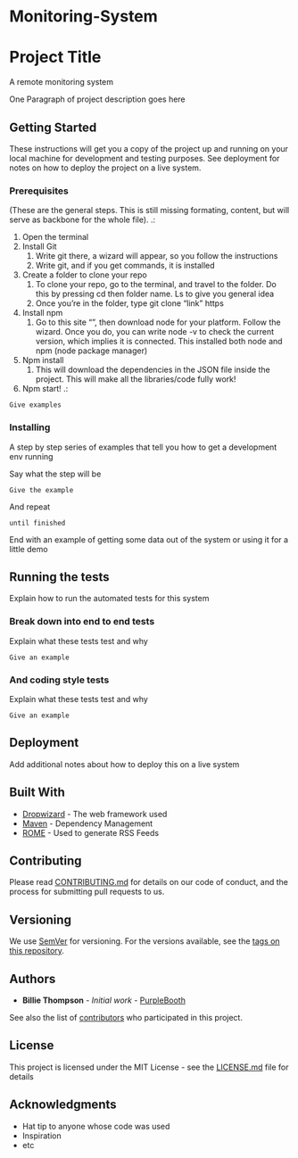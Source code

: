 # Monitoring-System

# Project Title


A remote monitoring system

One Paragraph of project description goes here

## Getting Started

These instructions will get you a copy of the project up and running on your local machine for development and testing purposes. See deployment for notes on how to deploy the project on a live system.

### Prerequisites


(These are the general steps. This is still missing formating, content, but will serve as backbone for the whole file).
.:
1. Open the terminal
2. Install Git
    1. Write git there, a wizard will appear, so you follow the instructions
    2. Write git, and if you get commands, it is installed
3. Create a folder to clone your repo
    1. To clone your repo, go to the terminal, and travel to the folder. Do this by pressing cd then folder name. Ls to give you general idea
    2. Once you’re in the folder, type git clone “link” https
4. Install npm
    1. Go to this site “”, then download node for your platform. Follow the wizard. Once you do, you can write node -v to check the current version, which implies it is connected. This installed both node and npm (node package manager)
5. Npm install
    1. This will download the dependencies in the JSON file inside the project. This will make all the libraries/code fully work!
6. Npm start!
.:

```
Give examples
```

### Installing

A step by step series of examples that tell you how to get a development env running

Say what the step will be

```
Give the example
```

And repeat

```
until finished
```

End with an example of getting some data out of the system or using it for a little demo

## Running the tests

Explain how to run the automated tests for this system

### Break down into end to end tests

Explain what these tests test and why

```
Give an example
```

### And coding style tests

Explain what these tests test and why

```
Give an example
```

## Deployment

Add additional notes about how to deploy this on a live system

## Built With

* [Dropwizard](http://www.dropwizard.io/1.0.2/docs/) - The web framework used
* [Maven](https://maven.apache.org/) - Dependency Management
* [ROME](https://rometools.github.io/rome/) - Used to generate RSS Feeds

## Contributing

Please read [CONTRIBUTING.md](https://gist.github.com/PurpleBooth/b24679402957c63ec426) for details on our code of conduct, and the process for submitting pull requests to us.

## Versioning

We use [SemVer](http://semver.org/) for versioning. For the versions available, see the [tags on this repository](https://github.com/your/project/tags). 

## Authors

* **Billie Thompson** - *Initial work* - [PurpleBooth](https://github.com/PurpleBooth)

See also the list of [contributors](https://github.com/your/project/contributors) who participated in this project.

## License

This project is licensed under the MIT License - see the [LICENSE.md](LICENSE.md) file for details

## Acknowledgments

* Hat tip to anyone whose code was used
* Inspiration
* etc











